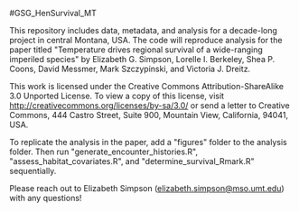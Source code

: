 #GSG_HenSurvival_MT 

This repository includes data, metadata, and analysis for a decade-long project in central Montana, USA. The code will reproduce analysis for the paper titled "Temperature drives regional survival of a wide-ranging imperiled species" by Elizabeth G. Simpson, Lorelle I. Berkeley, Shea P. Coons, David Messmer, Mark Szczypinski, and Victoria J. Dreitz. 

This work is licensed under the Creative Commons Attribution-ShareAlike 3.0 Unported License. To view a copy of this license, visit http://creativecommons.org/licenses/by-sa/3.0/ or send a letter to Creative Commons, 444 Castro Street, Suite 900, Mountain View, California, 94041, USA.

To replicate the analysis in the paper, add a "figures" folder to the analysis folder. Then run "generate_encounter_histories.R", "assess_habitat_covariates.R", and "determine_survival_Rmark.R" sequentially.

Please reach out to Elizabeth Simpson (elizabeth.simpson@mso.umt.edu) with any questions!
